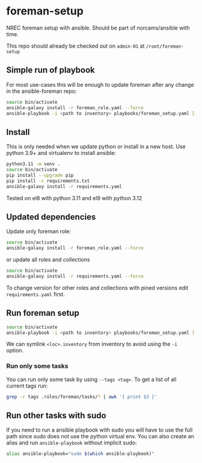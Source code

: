 # foreman-setup

NREC foreman setup with ansible. Should be part of norcams/ansible with time. 

This repo should already be checked out on `admin-01` at `/root/foreman-setup`

## Simple run of playbook

For most use-cases this will be enough to update foreman after any change in
the ansible-foreman repo:

``` bash
source bin/activate
ansible-galaxy install -r foreman_role.yaml --force
ansible-playbook -i <path to inventory> playbooks/foreman_setup.yaml [--check]
```

## Install

This is only needed when we update python or install in a new host.
Use python 3.9+ and virtualenv to install ansible:

```bash
python3.11 -m venv .
source bin/activate
pip install --upgrade pip
pip install -r requirements.txt
ansible-galaxy install -r requirements.yaml
```

Tested on el8 with python 3.11 and el9 with python 3.12

## Updated dependencies

Update only foreman role:

``` bash
source bin/activate
ansible-galaxy install -r foreman_role.yaml --force
```

or update all roles and collections

``` bash
source bin/activate
ansible-galaxy install -r requirements.yaml --force
```

To change version for other roles and collections with pined versions edit
`requirements.yaml` first.

## Run foreman setup

``` bash
source bin/activate
ansible-playbook -i <path to inventory> playbooks/foreman_setup.yaml [--check]
```

We can symlink `<loc>.inventory` from inventory to avoid using the `-i` option.

### Run only some tasks

You can run only some task by using `--tags <tag>`. To get a list of all current tags run:

``` bash
grep -r tags .roles/foreman/tasks/* | awk '{ print $3 }'
```

## Run other tasks with sudo

If you need to run a ansible playbook with sudo you will have to use the full path
since sudo does not use the python virtual env. You can also create an alias and run
`ansible-playbook` without implicit sudo:

``` bash
alias ansible-playbook="sudo $(which ansible-playbook)"
```
